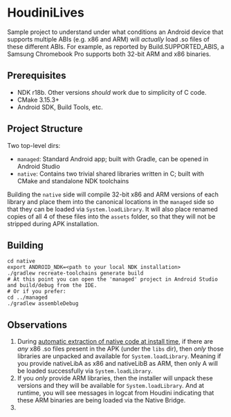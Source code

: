 # HoudiniLives

Sample project to understand under what conditions an Android device that supports multiple ABIs (e.g. x86 and ARM) will _actually_ load .so files of these different ABIs. For example, as reported by Build.SUPPORTED_ABIS, a Samsung Chromebook Pro supports both 32-bit ARM and x86 binaries.

## Prerequisites

- NDK r18b. Other versions _should_ work due to simplicity of C code.
- CMake 3.15.3+
- Android SDK, Build Tools, etc.

## Project Structure

Two top-level dirs:
- `managed`: Standard Android app; built with Gradle, can be opened in Android Studio
- `native`: Contains two trivial shared libraries written in C; built with CMake and standalone NDK toolchains

Building the `native` side will compile 32-bit x86 and ARM versions of each library and place them into the canonical locations in the `managed` side so that they can be loaded via `System.loadLibrary`. It will also place renamed copies of all 4 of these files into the `assets` folder, so that they will not be stripped during APK installation.


## Building

```
cd native
export ANDROID_NDK=<path to your local NDK installation>
./gradlew recreate-toolchains generate build
# At this point you can open the 'managed' project in Android Studio and build/debug from the IDE.
# Or if you prefer:
cd ../managed
./gradlew assembleDebug
```

## Observations

1. During [automatic extraction of native code at install time](https://developer.android.com/ndk/guides/abis#aen), if there are _any_ x86 .so files present in the APK (under the `libs` dir), then _only_ those libraries are unpacked and available for `System.loadLibrary`. Meaning if you provide nativeLibA as x86 and nativeLibB as ARM, then only A will be loaded successfully via `System.loadLibrary`.
2. If you _only_ provide ARM libraries, then the installer will unpack these versions and they will be available for `System.loadLibrary`. And at runtime, you will see messages in logcat from Houdini indicating that these ARM binaries are being loaded via the Native Bridge.
3. 